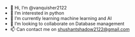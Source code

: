 - 👋 Hi, I’m @vanquisher2122
- 👀 I’m interested in python
- 🌱 I’m currently learning machine learning and AI
- 💞️ I’m looking to collaborate on Database management
- 📫 Can contact me on shushantshadow2122@gmail.com

